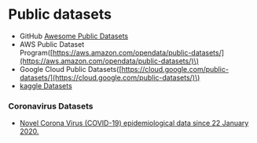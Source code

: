 # Public datasets

* GitHub [Awesome Public Datasets](https://github.com/awesomedata/awesome-public-datasets)
* AWS Public Dataset Program\([https://aws.amazon.com/opendata/public-datasets/](https://aws.amazon.com/opendata/public-datasets/)\)
* Google Cloud Public Datasets\([https://cloud.google.com/public-datasets/](https://cloud.google.com/public-datasets/)\)
* [kaggle Datasets](https://www.kaggle.com/datasets)

### Coronavirus Datasets

* [Novel Corona Virus \(COVID-19\) epidemiological data since 22 January 2020.](https://data.humdata.org/dataset/novel-coronavirus-2019-ncov-cases)

